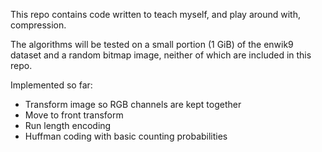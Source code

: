 This repo contains code written to teach myself, and play around with, compression.

The algorithms will be tested on a small portion (1 GiB) of the enwik9 dataset and a random bitmap image, neither of which are included in this repo.

Implemented so far:
- Transform image so RGB channels are kept together
- Move to front transform
- Run length encoding
- Huffman coding with basic counting probabilities
